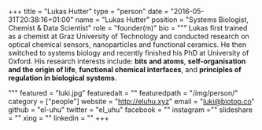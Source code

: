 +++
title = "Lukas Hutter"
type = "person"
date = "2016-05-31T20:38:16+01:00"
name = "Lukas Hutter"
position = "Systems Biologist, Chemist & Data Scientist"
role = "founder(m)"
bio = """
Lukas first trained as a chemist at Graz University of Technology and conducted research on optical chemical  sensors, nanoparticles and functional ceramics.
He then switched to systems biology and recently finished his PhD at University of Oxford.
His research interests include: **bits and atoms**, **self-organisation and the origin of life**, **functional chemical interfaces**, and **principles of regulation in biological systems**.

"""
featured = "luki.jpg"
featuredalt = ""
featuredpath = "/img/person/"
category = ["people"]
website = "http://eluhu.xyz"
email = "luki@biotop.co"
github = "el-uhu"
twitter = "el_uhu"
facebook = ""
instagram =""
slideshare = ""
xing = ""
linkedin = ""
+++
